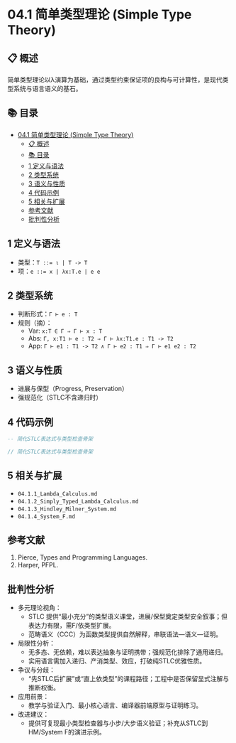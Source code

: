 # 04.1 简单类型理论 (Simple Type Theory)

## 📋 概述

简单类型理论以λ演算为基础，通过类型约束保证项的良构与可计算性，是现代类型系统与语言语义的基石。

## 📚 目录

- [04.1 简单类型理论 (Simple Type Theory)](#041-简单类型理论-simple-type-theory)
  - [📋 概述](#-概述)
  - [📚 目录](#-目录)
  - [1 定义与语法](#1-定义与语法)
  - [2 类型系统](#2-类型系统)
  - [3 语义与性质](#3-语义与性质)
  - [4 代码示例](#4-代码示例)
  - [5 相关与扩展](#5-相关与扩展)
  - [参考文献](#参考文献)
  - [批判性分析](#批判性分析)

## 1 定义与语法

- 类型：`T ::= ι | T -> T`
- 项：`e ::= x | λx:T.e | e e`

## 2 类型系统

- 判断形式：`Γ ⊢ e : T`
- 规则（摘）：
  - Var: `x:T ∈ Γ ⇒ Γ ⊢ x : T`
  - Abs: `Γ, x:T1 ⊢ e : T2 ⇒ Γ ⊢ λx:T1.e : T1 -> T2`
  - App: `Γ ⊢ e1 : T1 -> T2 ∧ Γ ⊢ e2 : T1 ⇒ Γ ⊢ e1 e2 : T2`

## 3 语义与性质

- 进展与保型（Progress, Preservation）
- 强规范化（STLC不含递归时）

## 4 代码示例

```haskell
-- 简化STLC表达式与类型检查骨架
```

```rust
// 简化STLC表达式与类型检查骨架
```

## 5 相关与扩展

- `04.1.1_Lambda_Calculus.md`
- `04.1.2_Simply_Typed_Lambda_Calculus.md`
- `04.1.3_Hindley_Milner_System.md`
- `04.1.4_System_F.md`

## 参考文献

1. Pierce, Types and Programming Languages.
2. Harper, PFPL.

## 批判性分析

- 多元理论视角：
  - STLC 提供“最小充分”的类型语义课堂，进展/保型奠定类型安全叙事；但表达力有限，需F/依类型扩展。
  - 范畴语义（CCC）为函数类型提供自然解释，串联语法—语义—证明。
- 局限性分析：
  - 无多态、无依赖，难以表达抽象与证明携带；强规范化排除了通用递归。
  - 实用语言需加入递归、产消类型、效应，打破纯STLC优雅性质。
- 争议与分歧：
  - “先STLC后扩展”或“直上依类型”的课程路径；工程中是否保留显式注解与推断权衡。
- 应用前景：
  - 教学与验证入门、最小核心语言、编译器前端原型与证明练习。
- 改进建议：
  - 提供可复现最小类型检查器与小步/大步语义验证；补充从STLC到HM/System F的演进示例。
